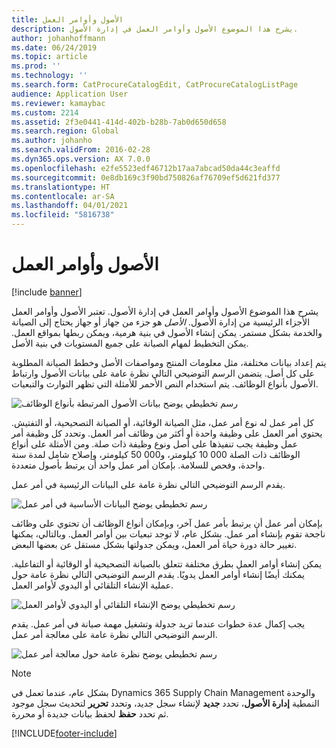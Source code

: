```yaml
---
title: الأصول وأوامر العمل
description: يشرح هذا الموضوع الأصول وأوامر العمل في إدارة الأصول.
author: johanhoffmann
ms.date: 06/24/2019
ms.topic: article
ms.prod: ''
ms.technology: ''
ms.search.form: CatProcureCatalogEdit, CatProcureCatalogListPage
audience: Application User
ms.reviewer: kamaybac
ms.custom: 2214
ms.assetid: 2f3e0441-414d-402b-b28b-7ab0d650d658
ms.search.region: Global
ms.author: johanho
ms.search.validFrom: 2016-02-28
ms.dyn365.ops.version: AX 7.0.0
ms.openlocfilehash: e2fe5523edf46712b17aa7abcad50da44c3eaffd
ms.sourcegitcommit: 0e8db169c3f90bd750826af76709ef5d621fd377
ms.translationtype: HT
ms.contentlocale: ar-SA
ms.lasthandoff: 04/01/2021
ms.locfileid: "5816738"
---
```

# <a name="assets-and-work-orders"></a>الأصول وأوامر العمل

[!include [banner](../../includes/banner.md)]

 

يشرح هذا الموضوع الأصول وأوامر العمل في إدارة الأصول. تعتبر الأصول وأوامر العمل الأجزاء الرئيسية من إدارة الأصول. *الأصل* هو جزء من جهاز أو جهاز يحتاج إلى الصيانة والخدمة بشكل مستمر. يمكن إنشاء الأصول في بنية هرمية، ويمكن ربطها بمواقع العمل. يمكن التخطيط لمهام الصيانة على جميع المستويات في بنية الأصل.

يتم إعداد بيانات مختلفة، مثل معلومات المنتج ومواصفات الأصل وخطط الصيانة المطلوبة على كل أصل. يتضمن الرسم التوضيحي التالي نظرة عامة على بيانات الأصول وارتباط الأصول بأنواع الوظائف. يتم استخدام النص الأحمر للأمثلة التي تظهر التوارث والتبعيات.

![رسم تخطيطي يوضح بيانات الأصول المرتبطة بأنواع الوظائف](media/05-overview-image.png)

كل أمر عمل له نوع أمر عمل، مثل الصيانة الوقائية، أو الصيانة التصحيحية، أو التفتيش. يحتوي أمر العمل على وظيفة واحدة أو أكثر من وظائف أمر العمل. وتحدد كل وظيفة أمر عمل وظيفة يجب تنفيذها على أصل ونوع وظيفة ذات صلة. ومن الأمثلة على أنواع الوظائف ذات الصلة 000 10 كيلومتر، و000 50 كيلومتر، وإصلاح شامل لمدة سنة واحدة، وفحص للسلامة. بإمكان أمر عمل واحد أن يرتبط بأصول متعددة.

يقدم الرسم التوضيحي التالي نظرة عامة على البيانات الرئيسية في أمر عمل.

![رسم تخطيطي يوضح البيانات الأساسية في أمر عمل](media/06-overview-image.png)

بإمكان أمر عمل أن يرتبط بأمر عمل آخر، وبإمكان أنواع الوظائف أن تحتوي على وظائف ناجحة تقوم بإنشاء أمر عمل. بشكل عام، لا توجد تبعيات بين أوامر العمل. وبالتالي، يمكنها تغيير حالة دورة حياة أمر العمل، ويمكن جدولتها بشكل مستقل عن بعضها البعض.

يمكن إنشاء أوامر العمل بطرق مختلفة تتعلق بالصيانة التصحيحية أو الوقائية أو التفاعلية. يمكنك أيضًا إنشاء أوامر العمل يدويًا. يقدم الرسم التوضيحي التالي نظرة عامة حول عملية الإنشاء التلقائي أو اليدوي لأوامر العمل.

![رسم تخطيطي يوضح الإنشاء التلقائي أو اليدوي لأوامر العمل](media/07-overview-image.png)

يجب إكمال عدة خطوات عندما تريد جدولة وتشغيل مهمة صيانة في أمر عمل. يقدم الرسم التوضيحي التالي نظرة عامة على معالجة أمر عمل.

![رسم تخطيطي يوضح نظرة عامة حول معالجة أمر عمل](media/08-overview-image.png)

> [!NOTE]
> بشكل عام، عندما تعمل في Dynamics 365 Supply Chain Management والوحدة النمطية **إدارة الأصول**، تحدد **جديد** لإنشاء سجل جديد، وتحدد **تحرير** لتحديث سجل موجود ثم تحدد **حفظ** لحفظ بيانات جديدة أو محررة.


[!INCLUDE[footer-include](../../../includes/footer-banner.md)]